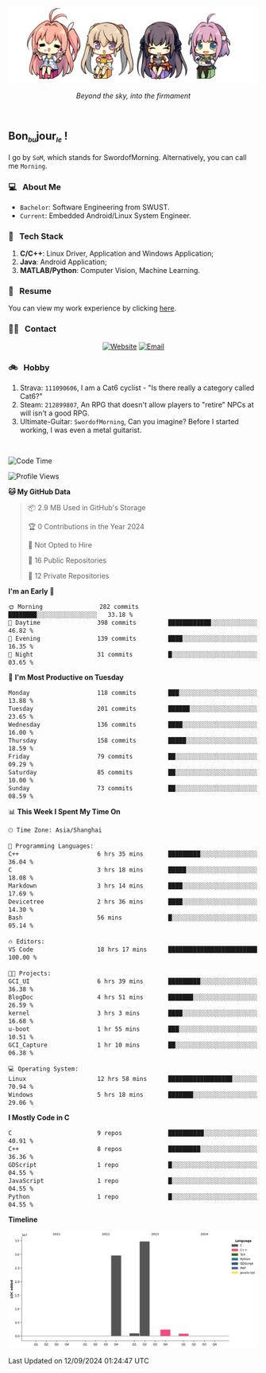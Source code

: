 <img src="./pic/Aokana.png">
<p align="center"><em>Beyond the sky, into the firmament</em></p>

<br/>

## Bon<sub><em><font size=2>bu</font></em></sub>jour<sub><em><font size=2>le</font></em></sub> !

I go by `SoM`, which stands for SwordofMorning. Alternatively, you can call me `Morning`.

### 💻 &nbsp; About Me

- `Bachelor`: Software Engineering from SWUST.
- `Current`: Embedded Android/Linux System Engineer.

### 🔧 &nbsp; Tech Stack

1. **C/C++**: Linux Driver, Application and Windows Application;
2. **Java**: Android Application;
3. **MATLAB/Python**: Computer Vision, Machine Learning.

### 📝 &nbsp; Resume

You can view my work experience by clicking <a href="https://swordofmorning.com/index.php/contact/">here</a>.

### 🤝🏻 &nbsp; Contact

<p align="center">
<a href="https://swordofmorning.com/"><img alt="Website" src="https://img.shields.io/badge/Website-swordofmorning.com-blue?style=flat-square&logo=google-chrome"></a>
<a href="mailto:master@xiaojintao.email
"><img alt="Email" src="https://img.shields.io/badge/Email-master@xiaojintao.email-blue?style=flat-square&logo=gmail"></a>
</p>

### 🚲 &nbsp; Hobby

1. Strava: `111090606`, I am a Cat6 cyclist - "Is there really a category called Cat6?"
2. Steam: `212899807`, An RPG that doesn't allow players to "retire" NPCs at will isn't a good RPG.
3. Ultimate-Guitar: `SwordofMorning`, Can you imagine? Before I started working, I was even a metal guitarist.

<br/>

<!--START_SECTION:waka-->
![Code Time](http://img.shields.io/badge/Code%20Time-143%20hrs%2019%20mins-blue)

![Profile Views](http://img.shields.io/badge/Profile%20Views-0-blue)

**🐱 My GitHub Data** 

> 📦 2.9 MB Used in GitHub's Storage 
 > 
> 🏆 0 Contributions in the Year 2024
 > 
> 🚫 Not Opted to Hire
 > 
> 📜 16 Public Repositories 
 > 
> 🔑 12 Private Repositories 
 > 
**I'm an Early 🐤** 

```text
🌞 Morning                282 commits         ████████░░░░░░░░░░░░░░░░░   33.18 % 
🌆 Daytime                398 commits         ████████████░░░░░░░░░░░░░   46.82 % 
🌃 Evening                139 commits         ████░░░░░░░░░░░░░░░░░░░░░   16.35 % 
🌙 Night                  31 commits          █░░░░░░░░░░░░░░░░░░░░░░░░   03.65 % 
```
📅 **I'm Most Productive on Tuesday** 

```text
Monday                   118 commits         ███░░░░░░░░░░░░░░░░░░░░░░   13.88 % 
Tuesday                  201 commits         ██████░░░░░░░░░░░░░░░░░░░   23.65 % 
Wednesday                136 commits         ████░░░░░░░░░░░░░░░░░░░░░   16.00 % 
Thursday                 158 commits         █████░░░░░░░░░░░░░░░░░░░░   18.59 % 
Friday                   79 commits          ██░░░░░░░░░░░░░░░░░░░░░░░   09.29 % 
Saturday                 85 commits          ██░░░░░░░░░░░░░░░░░░░░░░░   10.00 % 
Sunday                   73 commits          ██░░░░░░░░░░░░░░░░░░░░░░░   08.59 % 
```


📊 **This Week I Spent My Time On** 

```text
🕑︎ Time Zone: Asia/Shanghai

💬 Programming Languages: 
C++                      6 hrs 35 mins       █████████░░░░░░░░░░░░░░░░   36.04 % 
C                        3 hrs 18 mins       █████░░░░░░░░░░░░░░░░░░░░   18.08 % 
Markdown                 3 hrs 14 mins       ████░░░░░░░░░░░░░░░░░░░░░   17.69 % 
Devicetree               2 hrs 36 mins       ████░░░░░░░░░░░░░░░░░░░░░   14.30 % 
Bash                     56 mins             █░░░░░░░░░░░░░░░░░░░░░░░░   05.14 % 

🔥 Editors: 
VS Code                  18 hrs 17 mins      █████████████████████████   100.00 % 

🐱‍💻 Projects: 
GCI_UI                   6 hrs 39 mins       █████████░░░░░░░░░░░░░░░░   36.38 % 
BlogDoc                  4 hrs 51 mins       ███████░░░░░░░░░░░░░░░░░░   26.59 % 
kernel                   3 hrs 3 mins        ████░░░░░░░░░░░░░░░░░░░░░   16.68 % 
u-boot                   1 hr 55 mins        ███░░░░░░░░░░░░░░░░░░░░░░   10.51 % 
GCI_Capture              1 hr 10 mins        ██░░░░░░░░░░░░░░░░░░░░░░░   06.38 % 

💻 Operating System: 
Linux                    12 hrs 58 mins      ██████████████████░░░░░░░   70.94 % 
Windows                  5 hrs 18 mins       ███████░░░░░░░░░░░░░░░░░░   29.06 % 
```

**I Mostly Code in C** 

```text
C                        9 repos             ██████████░░░░░░░░░░░░░░░   40.91 % 
C++                      8 repos             █████████░░░░░░░░░░░░░░░░   36.36 % 
GDScript                 1 repo              █░░░░░░░░░░░░░░░░░░░░░░░░   04.55 % 
JavaScript               1 repo              █░░░░░░░░░░░░░░░░░░░░░░░░   04.55 % 
Python                   1 repo              █░░░░░░░░░░░░░░░░░░░░░░░░   04.55 % 
```



**Timeline**

![Lines of Code chart](https://raw.githubusercontent.com/SwordofMorning/SwordofMorning/main/assets/bar_graph.png)


 Last Updated on 12/09/2024 01:24:47 UTC
<!--END_SECTION:waka-->
